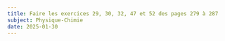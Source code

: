 ```yaml
---
title: Faire les exercices 29, 30, 32, 47 et 52 des pages 279 à 287
subject: Physique-Chimie
date: 2025-01-30
---
```

